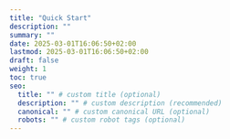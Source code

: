 ```yaml
---
title: "Quick Start"
description: ""
summary: ""
date: 2025-03-01T16:06:50+02:00
lastmod: 2025-03-01T16:06:50+02:00
draft: false
weight: 1
toc: true
seo:
  title: "" # custom title (optional)
  description: "" # custom description (recommended)
  canonical: "" # custom canonical URL (optional)
  robots: "" # custom robot tags (optional)
---
```

